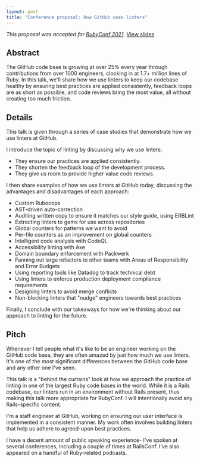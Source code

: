 ```yaml
---
layout: post
title: "Conference proposal: How GitHub uses linters"
---
```


_This proposal was accepted for [RubyConf 2021](https://rubyconf.org)._ [View slides](/talks/2021-how-github-uses-linters/how-github-uses-linters.key)

## Abstract

The GitHub code base is growing at over 25% every year through contributions from over 1000 engineers, clocking in at 1.7+ million lines of Ruby. In this talk, we'll share how we use linters to keep our codebase healthy by ensuring best practices are applied consistently, feedback loops are as short as possible, and code reviews bring the most value, all without creating too much friction.

## Details

This talk is given through a series of case studies that demonstrate how we use linters at GitHub.

I introduce the topic of linting by discussing why we use linters:

- They ensure our practices are applied consistently.
- They shorten the feedback loop of the development process.
- They give us room to provide higher value code reviews.

I then share examples of how we use linters at GitHub today, discussing the advantages and disadvantages of each approach:

- Custom Rubocops
- AST-driven auto-correction
- Auditing written copy to ensure it matches our style guide, using ERBLint
- Extracting linters to gems for use across repositories
- Global counters for patterns we want to avoid
- Per-file counters as an improvement on global counters
- Intelligent code analysis with CodeQL
- Accessibility linting with Axe
- Domain boundary enforcement with Packwerk
- Fanning out large refactors to other teams with Areas of Responsibility and Error Budgets
- Using reporting tools like Datadog to track technical debt
- Using linters to enforce production deployment compliance requirements
- Designing linters to avoid merge conflicts
- Non-blocking linters that "nudge" engineers towards best practices

Finally, I conclude with our takeaways for how we're thinking about our approach to linting for the future.

## Pitch

Whenever I tell people what it's like to be an engineer working on the GitHub code base, they are often amazed by just how much we use linters. It's one of the most significant differences between the GitHub code base and any other one I've seen.

This talk is a "behind the curtains" look at how we approach the practice of linting in one of the largest Ruby code bases in the world. While it is a Rails codebase, our linters run in an environment without Rails present, thus making this talk more appropriate for RubyConf. I will intentionally avoid any Rails-specific content.

I'm a staff engineer at GitHub, working on ensuring our user interface is implemented in a consistent manner. My work often involves building linters that help us adhere to agreed-upon best practices.

I have a decent amount of public speaking experience- I've spoken at several conferences, including a couple of times at RailsConf. I've also appeared on a handful of Ruby-related podcasts.
